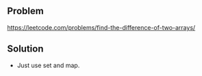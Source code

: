 ## Problem

https://leetcode.com/problems/find-the-difference-of-two-arrays/

## Solution

- Just use set and map.

